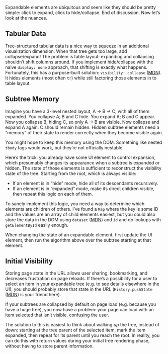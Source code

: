 <!--# set var="title" value="Elegant expandable elements" -->
<!--# set var="date" value="2021-07-18" -->

<!--# include file="include/top.html" -->

Expandable elements are ubiquitous and seem like they should be pretty simple: click to expand, click to hide/collapse. End of discussion. <beat> Now let’s look at the nuances.

## Tabular Data
Tree-structured tabular data is a nice way to squeeze in an additional visualization dimension. When that tree gets too large, add collapse/expand! The problem is table layout: expanding and collapsing shouldn’t shift columns around. If you implement hide/collapse with the naive `display: none` approach, that shifting is exactly what happens. Fortunately, this has a purpose-built solution: `visibility: collapse` ([MDN](https://developer.mozilla.org/en-US/docs/Web/CSS/visibility)). It hides elements (most often `tr`) while still factoring those elements in to table layout.

## Subtree Memory
Imagine you have a 3-level nested layout, A -> B -> C, with all of them expanded. You collapse A; B and C hide. You expand A; B and C appear. Now you collapse B, hiding C, so only A -> B are visible. Now collapse and expand A again. C should remain hidden. Hidden subtree elements need a “memory” of their state to render correctly when they become visible again.

You might hope to keep this memory using the DOM. Something like nested `tbody` tags would work, but they’re not officially nestable.

Here’s the trick: you already have some UI element to control expansion, which presumably changes its appearance when a subtree is expanded or hidden. The state of those elements is sufficient to reconstruct the visibility state of the tree. Starting from the root, which is always visible:

* If an element is in “hide” mode, hide all of its descendants recursively.
* If an element is in “expanded” mode, make its direct children visible, then repeat this logic on each of them.

To sanely implement this logic, you need a way to determine which elements are children of others. I’ve found a `Map` where the key is some ID and the values are an array of child elements easiest, but you could also store the data in the DOM using `dataset` ([MDN](https://developer.mozilla.org/en-US/docs/Web/API/HTMLElement/dataset)) and `id`  and do lookups with `getElementById` easily enough.

When changing the state of an expandable element, first update the UI element, then run the algorithm above over the subtree starting at that element.

## Initial Visibility
Storing page state in the URL allows user sharing, bookmarking, and decreases frustration on page reloads. If there’s a possibility for a user to select an item in your expandable tree (e.g. to see details elsewhere in the UI), you should probably store that state in the URL (`History.pushState` ([MDN](https://developer.mozilla.org/en-US/docs/Web/API/History/pushState)) is your friend here). 

If your subtrees are collapsed by default on page load (e.g. because you have a huge tree), you now have a problem: your page can load with an item selected that isn’t visible, confusing the user.

The solution to this is easiest to think about walking _up_ the tree, instead of down: starting at the tree parent of the selected item, mark the item expanded, then repeat for its parent until you reach the root. In reality, you can do this with return values during your initial tree rendering phase, without having to store parent information.

<!--# include file="include/bottom.html" -->
